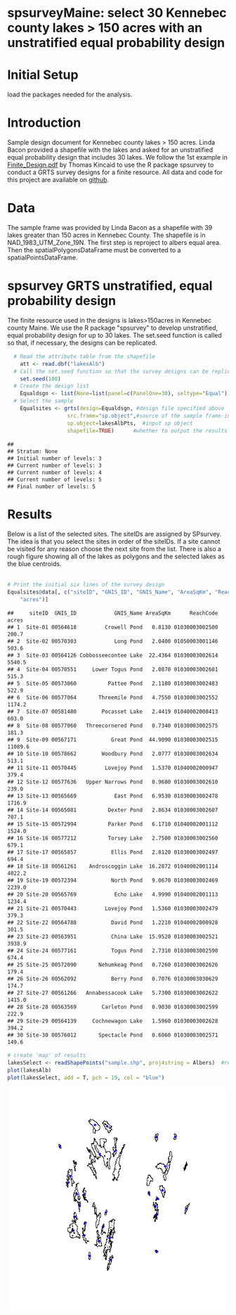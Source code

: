 spsurveyMaine: select 30 Kennebec county lakes > 150 acres with an unstratified equal probability design
========================================================
# Initial Setup

load the packages needed for the analysis.




# Introduction

Sample design document for Kennebec county lakes > 150 acres.  Linda Bacon provided a shapefile with the lakes and asked for an unstratified equal probability design that includes 30 lakes.  We follow the 1st example in [Finite_Design.pdf](http://cran.r-project.org/web/packages/spsurvey/vignettes/Finite_Design.pdf) by Thomas Kincaid to use the R package spsurvey to conduct a GRTS survey designs for a finite resource. All data and code for this project are available on [github](https://github.com/willbmisled/spsurveyME).

# Data

The sample frame was provided by Linda Bacon as a shapefile with 39 lakes greater than 150 acres in Kennebec County.  The shapefile is in NAD_1983_UTM_Zone_19N.  The first step is reproject to albers equal area. Then the spatialPolygonsDataFrame must be converted to a spatialPointsDataFrame.




# spsurvey GRTS unstratified, equal probability design 

The finite resource used in the designs is lakes>150acres in Kennebec county Maine.  We use the R package "spsurvey" to develop unstratified, equal probability design for up to 30 lakes. The set.seed function is called so that, if necessary, the designs can be replicated.



```r
  # Read the attribute table from the shapefile
    att <- read.dbf("lakesAlb") 
  # Call the set.seed function so that the survey designs can be replicate
    set.seed(108)
  # Create the design list
    Equaldsgn <- list(None=list(panel=c(PanelOne=30), seltype="Equal")) #PanelOne=30 is the sample size
  # Select the sample
    Equalsites <- grts(design=Equaldsgn, #design file specified above
                   src.frame="sp.object",#source of the sample frame-in this case an the sp object "lakesAlb"
                   sp.object=lakesAlbPts,  #input sp object
                   shapefile=TRUE)      #whether to output the results as a shapefile
```

```
## 
## Stratum: None 
## Initial number of levels: 3 
## Current number of levels: 3 
## Current number of levels: 4 
## Current number of levels: 5 
## Final number of levels: 5
```


# Results

Below is a list of the selected sites.  The siteIDs are assigned by SPsurvey.  The idea is that you select the sites in order of the siteIDs.  If a site cannot be visited for any reason choose the next site from the list.  There is also a rough figure showing all of the lakes as polygons and the selected lakes as the blue centroids.

```r

# Print the initial six lines of the survey design
Equalsites@data[, c("siteID", "GNIS_ID", "GNIS_Name", "AreaSqKm", "ReachCode", 
    "acres")]
```

```
##     siteID  GNIS_ID            GNIS_Name AreaSqKm      ReachCode   acres
## 1  Site-01 00564618         Crowell Pond   0.8130 01030003002500   200.7
## 2  Site-02 00570303            Long Pond   2.0400 01050003001146   503.6
## 3  Site-03 00564126 Cobbosseecontee Lake  22.4364 01030003002614  5540.5
## 4  Site-04 00570551     Lower Togus Pond   2.0870 01030003002601   515.3
## 5  Site-05 00573060          Pattee Pond   2.1180 01030003002483   522.9
## 6  Site-06 00577064       Threemile Pond   4.7550 01030003002552  1174.2
## 7  Site-07 00581480        Pocasset Lake   2.4419 01040002008413   603.0
## 8  Site-08 00577060   Threecornered Pond   0.7340 01030003002575   181.3
## 9  Site-09 00567171           Great Pond  44.9090 01030003002515 11089.6
## 10 Site-10 00578662        Woodbury Pond   2.0777 01030003002634   513.1
## 11 Site-11 00570445         Lovejoy Pond   1.5370 01040002000947   379.4
## 12 Site-12 00577636   Upper Narrows Pond   0.9680 01030003002610   239.0
## 13 Site-13 00565669            East Pond   6.9530 01030003002478  1716.9
## 14 Site-14 00565081          Dexter Pond   2.8634 01030003002607   707.1
## 15 Site-15 00572994          Parker Pond   6.1710 01040002001112  1524.0
## 16 Site-16 00577212          Torsey Lake   2.7500 01030003002560   679.1
## 17 Site-17 00565857           Ellis Pond   2.8120 01030003002497   694.4
## 18 Site-18 00561261    Androscoggin Lake  16.2872 01040002001114  4022.2
## 19 Site-19 00572394           North Pond   9.0670 01030003002469  2239.0
## 20 Site-20 00565769            Echo Lake   4.9990 01040002001113  1234.4
## 21 Site-21 00570443         Lovejoy Pond   1.5360 01030003002479   379.3
## 22 Site-22 00564788           David Pond   1.2210 01040002000928   301.5
## 23 Site-23 00563951           China Lake  15.9520 01030003002521  3938.9
## 24 Site-24 00577161           Togus Pond   2.7310 01030003002590   674.4
## 25 Site-25 00572090       Nehumkeag Pond   0.7260 01030003002626   179.4
## 26 Site-26 00562092           Berry Pond   0.7076 01030003030629   174.7
## 27 Site-27 00561266   Annabessacook Lake   5.7300 01030003002622  1415.0
## 28 Site-28 00563569        Carleton Pond   0.9030 01030003002599   222.9
## 29 Site-29 00564139     Cochnewagon Lake   1.5960 01030003002628   394.2
## 30 Site-30 00576012       Spectacle Pond   0.6060 01030003002571   149.6
```

```r
# create 'map' of results
lakesSelect <- readShapePoints("sample.shp", proj4string = Albers)  #read the shapefile of selected lake (points)
plot(lakesAlb)
plot(lakesSelect, add = T, pch = 19, col = "blue")
```

![plot of chunk printResults](figure/printResults.png) 



